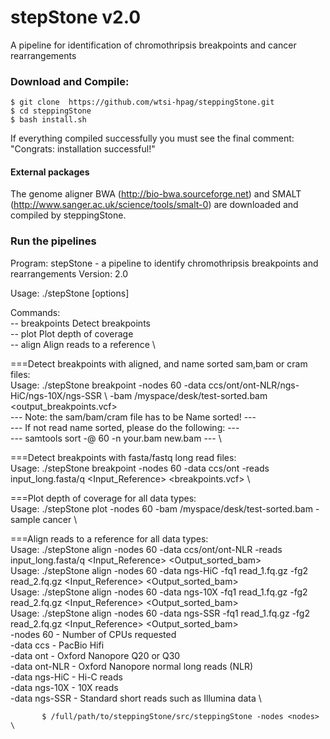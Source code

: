 # stepStone v2.0
A pipeline for identification of chromothripsis breakpoints and cancer rearrangements

### Download and Compile:

    $ git clone  https://github.com/wtsi-hpag/steppingStone.git 
    $ cd steppingStone 
    $ bash install.sh
		
If everything compiled successfully you must see the final comment: 
		"Congrats: installation successful!"		

#### External packages
The genome aligner BWA (http://bio-bwa.sourceforge.net) and SMALT (http://www.sanger.ac.uk/science/tools/smalt-0) are downloaded and compiled by steppingStone.

### Run the pipelines
Program: stepStone - a pipeline to identify chromothripsis breakpoints and rearrangements
Version: 2.0

Usage: ./stepStone <command> [options]

Commands:                                               \
-- breakpoints		Detect breakpoints              \
-- plot			Plot depth of coverage          \
-- align		Align reads to a reference      \

===Detect breakpoints with aligned, and name sorted sam,bam or cram files:     \
	Usage: ./stepStone breakpoint -nodes 60 -data ccs/ont/ont-NLR/ngs-HiC/ngs-10X/ngs-SSR \ 
		-bam /myspace/desk/test-sorted.bam <output_breakpoints.vcf>    \
		--- Note: the sam/bam/cram file has to be Name sorted! ---     \
		--- If not read name sorted, please do the following:  ---     \
		--- samtools sort -@ 60 -n your.bam new.bam ---                \

===Detect breakpoints with fasta/fastq long read files:                        \
	Usage: ./stepStone breakpoint -nodes 60 -data ccs/ont -reads input_long.fasta/q <Input_Reference> <breakpoints.vcf>                                                    \

===Plot depth of coverage for all data types:                                  \
	Usage: ./stepStone plot -nodes 60 -bam /myspace/desk/test-sorted.bam -sample cancer \

===Align reads to a reference for all data types:                                           \
	Usage: ./stepStone align -nodes 60 -data ccs/ont/ont-NLR -reads input_long.fasta/q <Input_Reference> <Output_sorted_bam>                                               \
	Usage: ./stepStone align -nodes 60 -data ngs-HiC -fq1 read_1.fq.gz -fg2 read_2.fq.gz <Input_Reference> <Output_sorted_bam>                                             \
	Usage: ./stepStone align -nodes 60 -data ngs-10X -fq1 read_1.fq.gz -fg2 read_2.fq.gz <Input_Reference> <Output_sorted_bam>                                             \
	Usage: ./stepStone align -nodes 60 -data ngs-SSR -fq1 read_1.fq.gz -fg2 read_2.fq.gz <Input_Reference> <Output_sorted_bam>                                             \
      	 	-nodes    60      - Number of CPUs requested                   \
      		-data     ccs     - PacBio Hifi                                \
		-data     ont     - Oxford Nanopore Q20 or Q30                 \
		-data     ont-NLR - Oxford Nanopore normal long reads (NLR)    \
		-data     ngs-HiC - Hi-C reads                                 \
      		-data     ngs-10X - 10X reads                                  \
		-data     ngs-SSR - Standard short reads such as Illumina data \


           $ /full/path/to/steppingStone/src/steppingStone -nodes <nodes>  \

